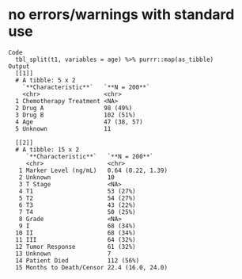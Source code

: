 # no errors/warnings with standard use

    Code
      tbl_split(t1, variables = age) %>% purrr::map(as_tibble)
    Output
      [[1]]
      # A tibble: 5 x 2
        `**Characteristic**`   `**N = 200**`
        <chr>                  <chr>        
      1 Chemotherapy Treatment <NA>         
      2 Drug A                 98 (49%)     
      3 Drug B                 102 (51%)    
      4 Age                    47 (38, 57)  
      5 Unknown                11           
      
      [[2]]
      # A tibble: 15 x 2
         `**Characteristic**`   `**N = 200**`    
         <chr>                  <chr>            
       1 Marker Level (ng/mL)   0.64 (0.22, 1.39)
       2 Unknown                10               
       3 T Stage                <NA>             
       4 T1                     53 (27%)         
       5 T2                     54 (27%)         
       6 T3                     43 (22%)         
       7 T4                     50 (25%)         
       8 Grade                  <NA>             
       9 I                      68 (34%)         
      10 II                     68 (34%)         
      11 III                    64 (32%)         
      12 Tumor Response         61 (32%)         
      13 Unknown                7                
      14 Patient Died           112 (56%)        
      15 Months to Death/Censor 22.4 (16.0, 24.0)
      

